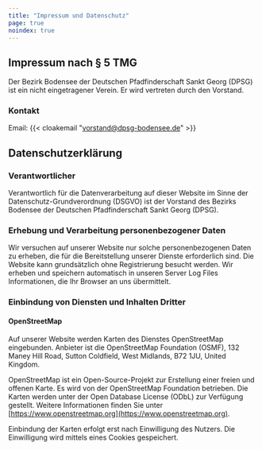 ```yaml
---
title: "Impressum und Datenschutz"
page: true
noindex: true
---
```


## Impressum nach § 5 TMG

Der Bezirk Bodensee der Deutschen Pfadfinderschaft Sankt Georg (DPSG) ist ein nicht eingetragener Verein. Er wird vertreten durch den Vorstand.

<!-- ### Anschrift

DPSG Bezirk Bodensee  
c/o Vorstand -->

### Kontakt

Email: {{< cloakemail "vorstand@dpsg-bodensee.de" >}}

## Datenschutzerklärung

### Verantwortlicher

Verantwortlich für die Datenverarbeitung auf dieser Website im Sinne der Datenschutz-Grundverordnung (DSGVO) ist der Vorstand des Bezirks Bodensee der Deutschen Pfadfinderschaft Sankt Georg (DPSG).

### Erhebung und Verarbeitung personenbezogener Daten

Wir versuchen auf unserer Website nur solche personenbezogenen Daten zu erheben, die für die Bereitstellung unserer Dienste erforderlich sind. Die Website kann grundsätzlich ohne Registrierung besucht werden. Wir erheben und speichern automatisch in unseren Server Log Files Informationen, die Ihr Browser an uns übermittelt.

### Einbindung von Diensten und Inhalten Dritter

#### OpenStreetMap

Auf unserer Website werden Karten des Dienstes OpenStreetMap eingebunden. Anbieter ist die OpenStreetMap Foundation (OSMF), 132 Maney Hill Road, Sutton Coldfield, West Midlands, B72 1JU, United Kingdom.

OpenStreetMap ist ein Open-Source-Projekt zur Erstellung einer freien und offenen Karte. Es wird von der OpenStreetMap Foundation betrieben. Die Karten werden unter der Open Database License (ODbL) zur Verfügung gestellt. Weitere Informationen finden Sie unter [https://www.openstreetmap.org](https://www.openstreetmap.org).

Einbindung der Karten erfolgt erst nach Einwilligung des Nutzers. Die Einwilligung wird mittels eines Cookies gespeichert.
